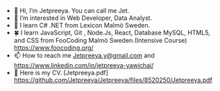 - 👋 Hi, I’m Jetpreeya. You can call me Jet. 
- 👀 I’m interested in Web Developer, Data Analyst.
- 🌱 I learn C# .NET from Lexicon Malmö Sweden.
- 🍀 I learn JavaScript, Git , Node.Js, React, Database MySQL, HTML5, and CSS from FooCoding Malmö Sweden.(Intensive Course) https://www.foocoding.org/
- 📫 How to reach me Jetpreeya.y@gmail.com and https://www.linkedin.com/in/jetpreeya-yawichai/ 
- 📃 Here is my CV. [Jetpreeya.pdf] https://github.com/Jetpreeya/Jetpreeya/files/8520250/Jetpreeya.pdf


<!---
Jetpreeya/Jetpreeya is a ✨ special ✨ repository because its `README.md` (this file) appears on your GitHub profile.
You can click the Preview link to take a look at your changes.
--->

